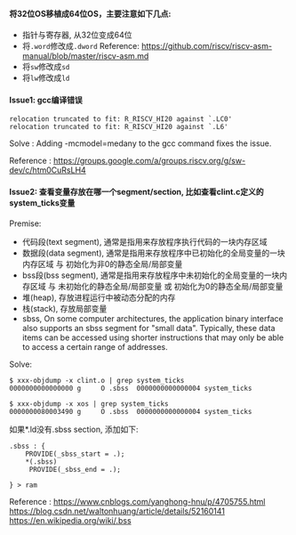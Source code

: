 #### 将32位OS移植成64位OS，主要注意如下几点:

* 指针与寄存器, 从32位变成64位
* 将`.word`修改成`.dword`
Reference: https://github.com/riscv/riscv-asm-manual/blob/master/riscv-asm.md
* 将`sw`修改成`sd`
* 将`lw`修改成`ld`

#### Issue1: gcc编译错误

```
relocation truncated to fit: R_RISCV_HI20 against `.LC0'
relocation truncated to fit: R_RISCV_HI20 against `.L6'
```

Solve     : Adding -mcmodel=medany to the gcc command fixes the issue.

Reference : https://groups.google.com/a/groups.riscv.org/g/sw-dev/c/htm0CuRsLH4

#### Issue2: 查看变量存放在哪一个segment/section, 比如查看clint.c定义的system_ticks变量

Premise: 

* 代码段(text segment), 通常是指用来存放程序执行代码的一块内存区域
* 数据段(data segment), 通常是指用来存放程序中已初始化的全局变量的一块内存区域 与 初始化为非0的静态全局/局部变量
* bss段(bss segment), 通常是指用来存放程序中未初始化的全局变量的一块内存区域 与 未初始化的静态全局/局部变量 或 初始化为0的静态全局/局部变量
* 堆(heap), 存放进程运行中被动态分配的内存
* 栈(stack), 存放局部变量
* sbss, On some computer architectures, the application binary interface also supports an sbss segment for "small data". Typically, these data items can be accessed using shorter instructions that may only be able to access a certain range of addresses. 

Solve: 

```
$ xxx-objdump -x clint.o | grep system_ticks
0000000000000000 g     O .sbss	0000000000000004 system_ticks

$ xxx-objdump -x xos | grep system_ticks
0000000080003490 g     O .sbss	0000000000000004 system_ticks
```

如果*.ld没有.sbss section, 添加如下:

```
.sbss : {
    PROVIDE(_sbss_start = .);
    *(.sbss)
     PROVIDE(_sbss_end = .);

} > ram
```

Reference :
https://www.cnblogs.com/yanghong-hnu/p/4705755.html
https://blog.csdn.net/waltonhuang/article/details/52160141
https://en.wikipedia.org/wiki/.bss

